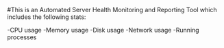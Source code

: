 #This is an Automated Server Health Monitoring and Reporting Tool which includes the following stats:

-CPU usage
-Memory usage
-Disk usage
-Network usage
-Running processes

